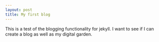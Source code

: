 ```yaml
---
layout: post
title: My first blog
---
```

This is a test of the blogging functionality for jekyll. I want to see if I can create a blog as well as my digital garden.
